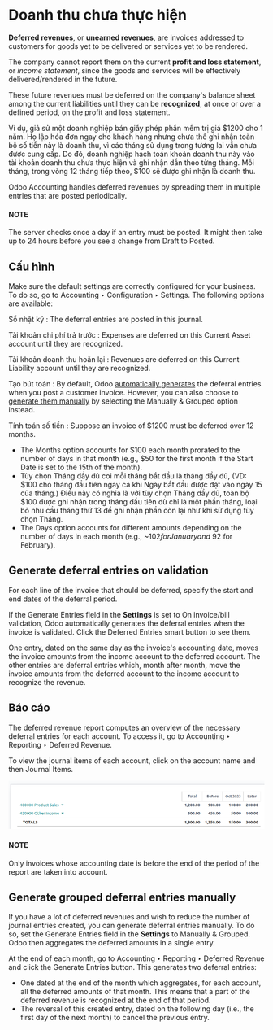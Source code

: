 # Doanh thu chưa thực hiện

**Deferred revenues**, or **unearned revenues**, are invoices addressed to customers
for goods yet to be delivered or services yet to be rendered.

The company cannot report them on the current **profit and loss statement**, or *income statement*,
since the goods and services will be effectively delivered/rendered in the future.

These future revenues must be deferred on the company's balance sheet among the current liabilities
until they can be **recognized**, at once or over a defined period, on the profit and loss
statement.

Ví dụ, giả sử một doanh nghiệp bán giấy phép phần mềm trị giá $1200 cho 1 năm. Họ lập hóa đơn ngay cho khách hàng nhưng chưa thể ghi nhận toàn bộ số tiền này là doanh thu, vì các tháng sử dụng trong tương lai vẫn chưa được cung cấp. Do đó, doanh nghiệp hạch toán khoản doanh thu này vào tài khoản doanh thu chưa thực hiện và ghi nhận dần theo từng tháng. Mỗi tháng, trong vòng 12 tháng tiếp theo, $100 sẽ được ghi nhận là doanh thu.

Odoo Accounting handles deferred revenues by spreading them in multiple entries that are posted
periodically.

#### NOTE
The server checks once a day if an entry must be posted. It might then take up to 24 hours before
you see a change from Draft to Posted.

## Cấu hình

Make sure the default settings are correctly configured for your business. To do so, go to
Accounting ‣ Configuration ‣ Settings. The following options are available:

Sổ nhật ký
: The deferral entries are posted in this journal.

Tài khoản chi phí trả trước
: Expenses are deferred on this Current Asset account until they are recognized.

Tài khoản doanh thu hoãn lại
: Revenues are deferred on this Current Liability account until they are recognized.

Tạo bút toán
: By default, Odoo [automatically generates](#customer-invoices-deferred-generate-on-validation)
  the deferral entries when you post a customer invoice. However, you can also choose to
  [generate them manually](#customer-invoices-deferred-generate-manually) by selecting the
  Manually & Grouped option instead.

Tính toán số tiền
: Suppose an invoice of $1200 must be deferred over 12 months.
  <br/>
  - The Months option accounts for $100 each month prorated to the number of days in
    that month (e.g., $50 for the first month if the Start Date is set to the 15th of
    the month).
  - Tùy chọn Tháng đầy đủ coi mỗi tháng bắt đầu là tháng đầy đủ, (VD: $100 cho tháng đầu tiên ngay cả khi Ngày bắt đầu được đặt vào ngày 15 của tháng.) Điều này có nghĩa là với tùy chọn Tháng đầy đủ, toàn bộ $100 được ghi nhận trong tháng đầu tiên dù chỉ là một phần tháng, loại bỏ nhu cầu tháng thứ 13 để ghi nhận phần còn lại như khi sử dụng tùy chọn Tháng.
  - The Days option accounts for different amounts depending on the number of days in
    each month (e.g., ~$102 for January and ~$92 for February).

<a id="customer-invoices-deferred-generate-on-validation"></a>

## Generate deferral entries on validation

For each line of the invoice that should be deferred, specify the start and end dates of the
deferral period.

If the Generate Entries field in the **Settings** is set to On invoice/bill
validation, Odoo automatically generates the deferral entries when the invoice is validated. Click
the Deferred Entries smart button to see them.

One entry, dated on the same day as the invoice's accounting date, moves the invoice amounts from
the income account to the deferred account. The other entries are deferral entries which, month
after month, move the invoice amounts from the deferred account to the income account to recognize
the revenue.

## Báo cáo

The deferred revenue report computes an overview of the necessary deferral entries for each account.
To access it, go to Accounting ‣ Reporting ‣ Deferred Revenue.

To view the journal items of each account, click on the account name and then Journal
Items.

![Deferred revenue report](../../../../_images/deferred_revenue_report.png)

#### NOTE
Only invoices whose accounting date is before the end of the period of the report
are taken into account.

<a id="customer-invoices-deferred-generate-manually"></a>

## Generate grouped deferral entries manually

If you have a lot of deferred revenues and wish to reduce the number of journal entries created, you
can generate deferral entries manually. To do so, set the Generate Entries field in the
**Settings** to Manually & Grouped. Odoo then aggregates the deferred amounts in a
single entry.

At the end of each month, go to Accounting ‣ Reporting ‣ Deferred Revenue and
click the Generate Entries button. This generates two deferral entries:

- One dated at the end of the month which aggregates, for each account, all the deferred amounts
  of that month. This means that a part of the deferred revenue is recognized at the end of that
  period.
- The reversal of this created entry, dated on the following day (i.e., the first day of the
  next month) to cancel the previous entry.

